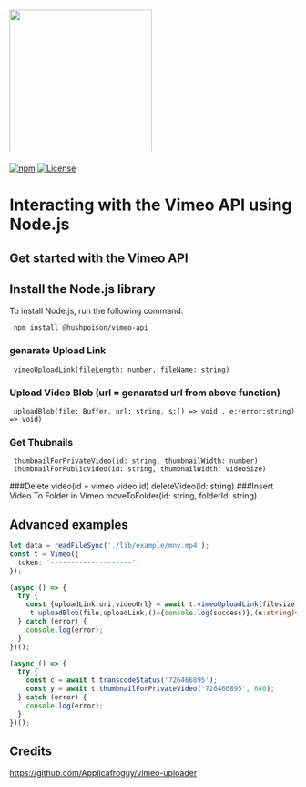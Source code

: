 # <img src="https://user-images.githubusercontent.com/33762/33720344-abc20bb8-db31-11e7-8362-59a4985aeff0.png" width="250" />

[![npm](https://img.shields.io/npm/v/vimeo.svg?style=flat-square)](https://www.npmjs.com/package/vimeo)
[![License](https://img.shields.io/github/license/vimeo/vimeo.js.svg)](https://www.npmjs.com/package/vimeo)

# Interacting with the Vimeo API using Node.js

## Get started with the Vimeo API

## Install the Node.js library

To install Node.js, run the following command:

     npm install @hushpoison/vimeo-api



### genarate Upload Link 
     vimeoUploadLink(fileLength: number, fileName: string)
     
### Upload Video Blob (url = genarated url from above function)
     uploadBlob(file: Buffer, url: string, s:() => void , e:(error:string) => void)
     
### Get Thubnails
     thumbnailForPrivateVideo(id: string, thumbnailWidth: number)
     thumbnailForPublicVideo(id: string, thumbnailWidth: VideoSize)

###Delete video(id = vimeo video id)
     deleteVideo(id: string)
###Insert Video To Folder in Vimeo
     moveToFolder(id: string, folderId: string)
     
## Advanced examples     
```ts
let data = readFileSync('./lib/example/mnv.mp4');
const t = Vimeo({
  token: '--------------------',
});

(async () => {
  try {
    const {uploadLink,uri,videoUrl} = await t.vimeoUploadLink(filesize, 'filename'); //filesize is (buffer length) size of the upload file
     t.uploadBlob(file,uploadLink,()={console.log(success)},(e:string)=>{console.log(error)}) //file must be buffer or blob
  } catch (error) {
    console.log(error);
  }
})();

(async () => {
  try {
    const c = await t.transcodeStatus('726466895');
    const y = await t.thumbnailForPrivateVideo('726466895', 640);
  } catch (error) {
    console.log(error);
  }
})();
```

## Credits
  https://github.com/Applicafroguy/vimeo-uploader
